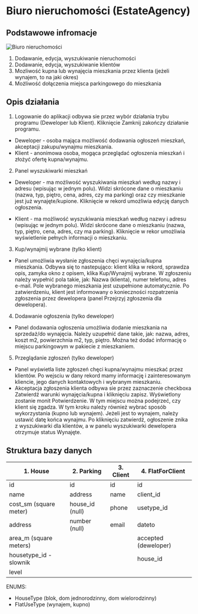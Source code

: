 # Biuro nieruchomości (EstateAgency)
## Podstawowe infromacje

![Biuro nieruchomości](https://kamilplowiec.tk/img/portfolio/csdesktop6.jpg)

1. Dodawanie, edycja, wyszukiwanie nieruchomości
2. Dodawanie, edycja, wyszukiwanie klientów
3. Mozliwość kupna lub wynajęcia mieszkania przez klienta (jeżeli wynajem, to na jaki okres)
4. Możliwość dołączenia miejsca parkingowego do mieszkania

## Opis działania

1. Logowanie do aplikacji odbywa sie przez wybór działania trybu programu (Deweloper lub Klient). Kliknięcie Zamknij zakończy działanie programu.

- Deweloper - osoba mająca możliwość dodawania ogłoszeń mieszkań, akceptacji zakupu/wynajmu mieszkania.
- Klient - anonimowa osoba, mogąca przeglądać ogłoszenia mieszkań i złożyć ofertę kupna/wynajmu.

2. Panel wyszukiwarki mieszkań

- Deweloper - ma możliwość wyszukiwania mieszkań według nazwy i adresu (wpisując w jednym polu). Widzi skrócone dane o mieszkaniu (nazwa, typ, piętro, cena, adres, czy ma parking) oraz czy mieszkanie jest już wynajęte/kupione. Kliknięcie w rekord umożliwia edycję danych ogłoszenia.

- Klient - ma możliwość wyszukiwania mieszkań według nazwy i adresu (wpisując w jednym polu). Widzi skrócone dane o mieszkaniu (nazwa, typ, piętro, cena, adres, czy ma parking). Kliknięcie w rekor umożliwia wyświetlenie pełnych informacji o mieszkaniu.

3. Kup/wynajmij wybrane (tylko klient)

- Panel umożliwia wysłanie zgłoszenia chęci wynajęcia/kupna mieszkania. Odbywa się to nastepująco: klient klika w rekord, sprawdza opis, zamyka okno z opisem, klika Kup/Wynajmij wybrane. W zgłoszeniu należy wypełnić pola takie, jak: Nazwa (klienta), numer telefonu, adres e-mail. Pole wybranego mieszkania jest uzupełnione automatycznie. Po zatwierdzeniu, klient jest informowany o konieczności rozpatrzenia zgłoszenia przez dewelopera (panel Przejrzyj zgłoszenia dla dewelopera).

4. Dodawanie ogłoszenia (tylko deweloper)

- Panel dodawania ogłoszenia umożliwia dodanie mieszkania na sprzedaż/do wynajęcia. Należy uzupełnić dane takie, jak: nazwa, adres, koszt m2, powierzchnia m2, typ, piętro. Można też dodać informację o miejscu parkingowym w pakiecie z mieszkaniem.

5. Przeglądanie zgłoszeń (tylko deweloper)

- Panel wyświetla liste zgłoszeń chęci kupna/wynajmu mieszkać przez klientów. Po wejsciu w dany rekord mamy informację i zainteresowanym kliencie, jego danych kontaktowych i wybranym mieszkaniu. 
- Akceptacja zgłoszenia klienta odbywa sie przez zaznaczenie checkboxa Zatwierdź warunki wynajęcia/kupna i kliknięciu zapisz. Wyświetlony zostanie monit Potwierdzenie. W tym miejscu można podejrzeć, czy klient się zgadza. W tym kroku należy również wybrać sposób wykorzystania (kupno lub wynajem). Jeżeli jest to wynajem, należy ustawić datę końca wynajmu. Po kliknięciu zatwierdź, ogłoszenie znika z wyszukiwarki dla klientów, a w panelu wyszukiwarki dewelopera otrzymuje status Wynajęte.

## Struktura bazy danych

| 1. House              | 2. Parking      | 3. Client  | 4. FlatForClient    |
| --------------------- | --------------- | ---------- | ------------------- |
| id                    | id              | id         | id                  |
| name                  | address         | name       | client_id           |
| cost_sm (square meter)| house_id (null) | phone      | usetype_id          |
| address               | number (null)   | email      | dateto              |
| area_m (square meters)|                 |            | accepted (deweloper)|
| housetype_id - slownik|                 |            | house_id            |
| level                 |                 |            |                     |


ENUMS:
- HouseType (blok, dom jednorodzinny, dom wielorodzinny)
- FlatUseType (wynajem, kupno)
